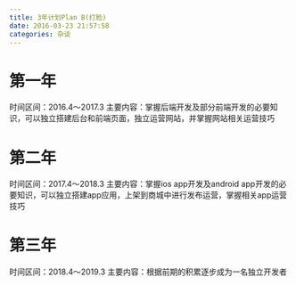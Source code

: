 ```yaml
---
title: 3年计划Plan B(打脸)
date: 2016-03-23 21:57:58
categories: 杂谈
---
```


# 第一年

时间区间：2016.4～2017.3
主要内容：掌握后端开发及部分前端开发的必要知识，可以独立搭建后台和前端页面，独立运营网站，并掌握网站相关运营技巧

# 第二年

时间区间：2017.4～2018.3
主要内容：掌握ios app开发及android app开发的必要知识，可以独立搭建app应用，上架到商城中进行发布运营，掌握相关app运营技巧

# 第三年

时间区间：2018.4～2019.3
主要内容：根据前期的积累逐步成为一名独立开发者
